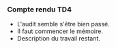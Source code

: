 ### Compte rendu TD4

- L'audit semble s'être bien passé.
- Il faut commencer le mémoire.
- Description du travail restant.